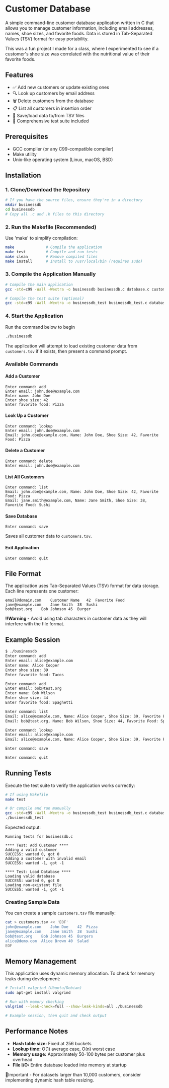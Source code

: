 # Customer Database

A simple command-line customer database application written in C that allows you to manage customer information, including email addresses, names, shoe sizes, and favorite foods. Data is stored in Tab-Separated Values (TSV) format for easy portability.

This was a fun project I made for a class, where I experimented to see if a
customer's shoe size was correlated with the nutritional value of their favorite foods.

## Features

- ✅ Add new customers or update existing ones
- 🔍 Look up customers by email address
- 🗑️ Delete customers from the database
- 📋 List all customers in insertion order
- 💾 Save/load data to/from TSV files
- 🧪 Comprehensive test suite included

## Prerequisites

- GCC compiler (or any C99-compatible compiler)
- Make utility
- Unix-like operating system (Linux, macOS, BSD)

## Installation

### 1. Clone/Download the Repository

```bash
# If you have the source files, ensure they're in a directory
mkdir businessdb
cd businessdb
# Copy all .c and .h files to this directory
```
### 2. Run the Makefile (Recommended)

Use 'make' to simplify compilation:

```bash
make              # Compile the application
make test         # Compile and run tests
make clean        # Remove compiled files
make install      # Install to /usr/local/bin (requires sudo)
```

### 3. Compile the Application Manually

```bash
# Compile the main application
gcc -std=c99 -Wall -Wextra -o businessdb businessdb.c database.c customer.c

# Compile the test suite (optional)
gcc -std=c99 -Wall -Wextra -o businessdb_test businessdb_test.c database.c customer.c
```

### 4. Start the Application

Run the command below to begin

```bash
./businessdb
```

The application will attempt to load existing customer data from `customers.tsv` if it exists, then present a command prompt.

### Available Commands

#### Add a Customer
```
Enter command: add
Enter email: john.doe@example.com
Enter name: John Doe
Enter shoe size: 42
Enter favorite food: Pizza
```

#### Look Up a Customer
```
Enter command: lookup
Enter email: john.doe@example.com
Email: john.doe@example.com, Name: John Doe, Shoe Size: 42, Favorite Food: Pizza
```

#### Delete a Customer
```
Enter command: delete
Enter email: john.doe@example.com
```

#### List All Customers
```
Enter command: list
Email: john.doe@example.com, Name: John Doe, Shoe Size: 42, Favorite Food: Pizza
Email: jane.smith@example.com, Name: Jane Smith, Shoe Size: 38, Favorite Food: Sushi
```

#### Save Database
```
Enter command: save
```
Saves all customer data to `customers.tsv`.

#### Exit Application
```
Enter command: quit
```

## File Format

The application uses Tab-Separated Values (TSV) format for data storage. Each line represents one customer:

```
email@domain.com	Customer Name	42	Favorite Food
jane@example.com	Jane Smith	38	Sushi
bob@test.org	Bob Johnson	45	Burger
```

**‼️Warning -** Avoid using tab characters in customer data as they will interfere with the file format.

## Example Session

```bash
$ ./businessdb
Enter command: add
Enter email: alice@example.com
Enter name: Alice Cooper
Enter shoe size: 39
Enter favorite food: Tacos

Enter command: add  
Enter email: bob@test.org
Enter name: Bob Wilson
Enter shoe size: 44
Enter favorite food: Spaghetti

Enter command: list
Email: alice@example.com, Name: Alice Cooper, Shoe Size: 39, Favorite Food: Tacos
Email: bob@test.org, Name: Bob Wilson, Shoe Size: 44, Favorite Food: Spaghetti

Enter command: lookup
Enter email: alice@example.com
Email: alice@example.com, Name: Alice Cooper, Shoe Size: 39, Favorite Food: Tacos

Enter command: save

Enter command: quit
```

## Running Tests

Execute the test suite to verify the application works correctly:

```bash
# If using Makefile
make test

# Or compile and run manually
gcc -std=c99 -Wall -Wextra -o businessdb_test businessdb_test.c database.c customer.c
./businessdb_test
```

Expected output:
```
Running tests for businessdb.c

**** Test: Add Customer ****
Adding a valid customer
SUCCESS: wanted 0, got 0
Adding a customer with invalid email
SUCCESS: wanted -1, got -1

**** Test: Load Database ****
Loading valid database
SUCCESS: wanted 0, got 0
Loading non-existent file
SUCCESS: wanted -1, got -1
```

### Creating Sample Data

You can create a sample `customers.tsv` file manually:

```bash
cat > customers.tsv << 'EOF'
john@example.com	John Doe	42	Pizza
jane@example.com	Jane Smith	38	Sushi
bob@test.org	Bob Johnson	45	Burgers
alice@demo.com	Alice Brown	40	Salad
EOF
```

## Memory Management

This application uses dynamic memory allocation. To check for memory leaks during development:

```bash
# Install valgrind (Ubuntu/Debian)
sudo apt-get install valgrind

# Run with memory checking
valgrind --leak-check=full --show-leak-kinds=all ./businessdb

# Example session, then quit and check output
```

## Performance Notes

- **Hash table size:** Fixed at 256 buckets
- **Lookup time:** O(1) average case, O(n) worst case
- **Memory usage:** Approximately 50-100 bytes per customer plus overhead
- **File I/O:** Entire database loaded into memory at startup

📝Important - For datasets larger than 10,000 customers, consider implementing dynamic hash table resizing.

